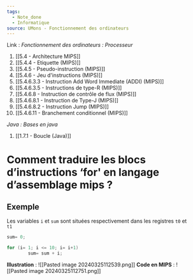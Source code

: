 ```yaml
---
tags:
  - Note_done
  - Informatique
source: UMons - Fonctionnement des ordinateurs
---
```


Link :
_Fonctionnement des ordinateurs : Processeur_
1. [[5.4 - Architecture MIPS]]
2. [[5.4.4 - Etiquette (MIPS)]]
3. [[5.4.5 - Pseudo-instruction (MIPS)]]
4. [[5.4.6 - Jeu d'instructions (MIPS)]]
5. [[5.4.6.3.3 - Instruction Add Word Immediate (ADDI) (MIPS)]]
6. [[5.4.6.3.5 - Instructions de type-R (MIPS)]]
7. [[5.4.6.8 - Instruction de contrôle de flux (MIPS)]]
8. [[5.4.6.8.1 - Instruction de Type-J (MIPS)]]
9. [[5.4.6.8.2 - Instruction Jump (MIPS)]]
10. [[5.4.6.11 - Branchement conditionnel (MIPS)]]

_Java : Bases en java_
1. [[1.7.1 - Boucle (Java)]]

# Comment traduire les blocs d’instructions ‘for' en langage d’assemblage mips ?
## Exemple
Les variables `i` et `sum` sont situées respectivement dans les registres `t0` et `t1`
```java
sum= 0; 

for (i= 1; i <= 10; i= i+1) 
		sum= sum + i;
```
**Illustration** : ![[Pasted image 20240325112539.png]]
**Code en MIPS** : ![[Pasted image 20240325112751.png]]

